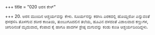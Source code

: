 +++
title = "020 ಅರಸ ಕೇಳ್"

+++
20. ಅರಸ ಮುಂದಿನ ಆಶ್ಚರ್ಯವನ್ನು ಕೇಳು. ಸೂರ್ಯನನ್ನು ಕರಗಿಸಿ ಎರಕದಲ್ಲಿ ಹೊಯ್ದರೋ ಎನ್ನುವಂತೆ ಥಳಥಳಿಸಿ ತೊಳಗುವ ಶರೀರ ಕಾಂತಿಯ, ತುಂಬುಗೂದಲಿನ  ತಲೆಯ, ಹೂವಿನ ದಳದಂತೆ ವಿಶಾಲವಾದ ಕಣ್ಣುಗಳ, ಚಿಗುರಿನಂತೆ ಮೃದುವಾದ, ಕೆಂಪಾದ ಕೈ ಹಾಗೂ ಪಾದಗಳ ಶ್ರೇಷ್ಠ ಮಗುವನ್ನು ಕಂಡು ಕುಂತಿ ಆಶ್ಚರ್ಯದಿಂದಿದ್ದಳು.
